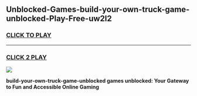 
## Unblocked-Games-build-your-own-truck-game-unblocked-Play-Free-uw2l2
<h3>
<a href="https://premium76.site?title=build-your-own-truck-game-unblocked&ref=18A1">CLICK TO PLAY</a></h3>
<hr>

<h3>
<a href="https://premium76.site?title=build-your-own-truck-game-unblocked&ref=18A1">CLICK 2 PLAY</a>
  
</h3>

<a href="https://premium76.site?title=build-your-own-truck-game-unblocked&ref=18A1"><img src="https://clearcache.store/games.png"></a>


**build-your-own-truck-game-unblocked games unblocked: Your Gateway to Fun and Accessible Online Gaming**
